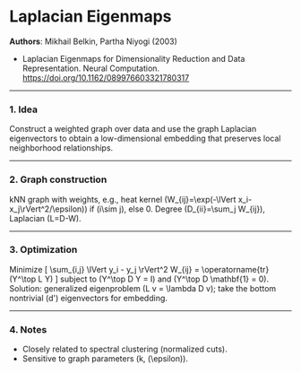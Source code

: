 # Laplacian Eigenmaps

**Authors**: Mikhail Belkin, Partha Niyogi (2003)
- Laplacian Eigenmaps for Dimensionality Reduction and Data Representation. Neural Computation. https://doi.org/10.1162/089976603321780317

---

### 1. Idea
Construct a weighted graph over data and use the graph Laplacian eigenvectors to obtain a low-dimensional embedding that preserves local neighborhood relationships.

---

### 2. Graph construction
kNN graph with weights, e.g., heat kernel \(W_{ij}=\exp(-\lVert x_i-x_j\rVert^2/\epsilon)\) if \(i\sim j\), else 0. Degree \(D_{ii}=\sum_j W_{ij}\), Laplacian \(L=D-W\).

---

### 3. Optimization
Minimize
\[
\sum_{i,j} \lVert y_i - y_j \rVert^2 W_{ij} = \operatorname{tr}(Y^\top L Y)
\]
subject to \(Y^\top D Y = I\) and \(Y^\top D \mathbf{1} = 0\). Solution: generalized eigenproblem \(L v = \lambda D v\); take the bottom nontrivial \(d'\) eigenvectors for embedding.

---

### 4. Notes
- Closely related to spectral clustering (normalized cuts).
- Sensitive to graph parameters (k, \(\epsilon\)).
